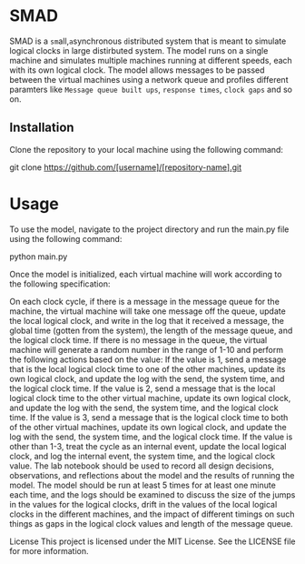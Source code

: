 # SMAD

SMAD is a `sm`all,`a`synchronous `d`istributed system that is meant to simulate logical clocks in large distirbuted system. 
The model runs on a single machine and simulates multiple machines running at different speeds, each with its own logical clock. 
The model allows messages to be passed between the virtual machines using a network queue and profiles different paramters like 
`Message queue built ups`, `response times`, `clock gaps` and so on.

## Installation
Clone the repository to your local machine using the following command:

git clone https://github.com/[username]/[repository-name].git

# Usage
To use the model, navigate to the project directory and run the main.py file using the following command:


python main.py

Once the model is initialized, each virtual machine will work according to the following specification:

On each clock cycle, if there is a message in the message queue for the machine, the virtual machine will take one message off the queue, update the local logical clock, and write in the log that it received a message, the global time (gotten from the system), the length of the message queue, and the logical clock time.
If there is no message in the queue, the virtual machine will generate a random number in the range of 1-10 and perform the following actions based on the value:
If the value is 1, send a message that is the local logical clock time to one of the other machines, update its own logical clock, and update the log with the send, the system time, and the logical clock time.
If the value is 2, send a message that is the local logical clock time to the other virtual machine, update its own logical clock, and update the log with the send, the system time, and the logical clock time.
If the value is 3, send a message that is the logical clock time to both of the other virtual machines, update its own logical clock, and update the log with the send, the system time, and the logical clock time.
If the value is other than 1-3, treat the cycle as an internal event, update the local logical clock, and log the internal event, the system time, and the logical clock value.
The lab notebook should be used to record all design decisions, observations, and reflections about the model and the results of running the model. The model should be run at least 5 times for at least one minute each time, and the logs should be examined to discuss the size of the jumps in the values for the logical clocks, drift in the values of the local logical clocks in the different machines, and the impact of different timings on such things as gaps in the logical clock values and length of the message queue.

License
This project is licensed under the MIT License. See the LICENSE file for more information.
